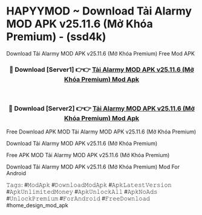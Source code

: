 # HAPYYMOD ~ Download Tải Alarmy MOD APK v25.11.6 (Mở Khóa Premium) - (ssd4k)
Download Tải Alarmy MOD APK v25.11.6 (Mở Khóa Premium) Free Mod APK

<div align="center">
<h3>🔴 Download [Server1] 👉👉 <a href="https://apk-comot.site?title=Tải_Alarmy_MOD_APK_v25.11.6_(Mở_Khóa_Premium)">Tải Alarmy MOD APK v25.11.6 (Mở Khóa Premium) Mod Apk</a></h3><br>

<h3>🔴 Download [Server2] 👉👉 <a href="https://apk-comot.site?title=Tải_Alarmy_MOD_APK_v25.11.6_(Mở_Khóa_Premium)">Tải Alarmy MOD APK v25.11.6 (Mở Khóa Premium) Mod Apk</a></h3>
</div>


Free Download APK MOD Tải Alarmy MOD APK v25.11.6 (Mở Khóa Premium)

Download Tải Alarmy MOD APK v25.11.6 (Mở Khóa Premium) 

Free APK MOD Tải Alarmy MOD APK v25.11.6 (Mở Khóa Premium) 

Download Tải Alarmy MOD APK v25.11.6 (Mở Khóa Premium) Mod For Android

𝚃𝚊𝚐𝚜: #𝙼𝚘𝚍𝙰𝚙𝚔 #𝙳𝚘𝚠𝚗𝚕𝚘𝚊𝚍𝙼𝚘𝚍𝙰𝚙𝚔 #𝙰𝚙𝚔𝙻𝚊𝚝𝚎𝚜𝚝𝚅𝚎𝚛𝚜𝚒𝚘𝚗 #𝙰𝚙𝚔𝚄𝚗𝚕𝚒𝚖𝚒𝚝𝚎𝚍𝙼𝚘𝚗𝚎𝚢 #𝙰𝚙𝚔𝚄𝚗𝚕𝚘𝚌𝚔𝙰𝚕𝚕 #𝙰𝚙𝚔𝙽𝚘𝙰𝚍𝚜 #𝚄𝚗𝚕𝚘𝚌𝚔𝙿𝚛𝚎𝚖𝚒𝚞𝚖 #𝙵𝚘𝚛𝙰𝚗𝚍𝚛𝚘𝚒𝚍 #𝙵𝚛𝚎𝚎𝙳𝚘𝚠𝚗𝚕𝚘𝚊𝚍 #home_design_mod_apk